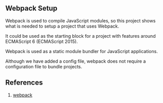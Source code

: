 ## Webpack Setup

Webpack is used to compile JavaScript modules, so this project shows what is needed to setup a project that uses Webpack.

It could be used as the starting block for a project with features around ECMAScript 6 (ECMAScript 2015). 

Webpack is used as a static module bundler for JavaScript applications.

Although we have added a config file, webpack does not require a configuration file to bundle projects. 

## References

1. [webpack](https://webpack.js.org/guides/)